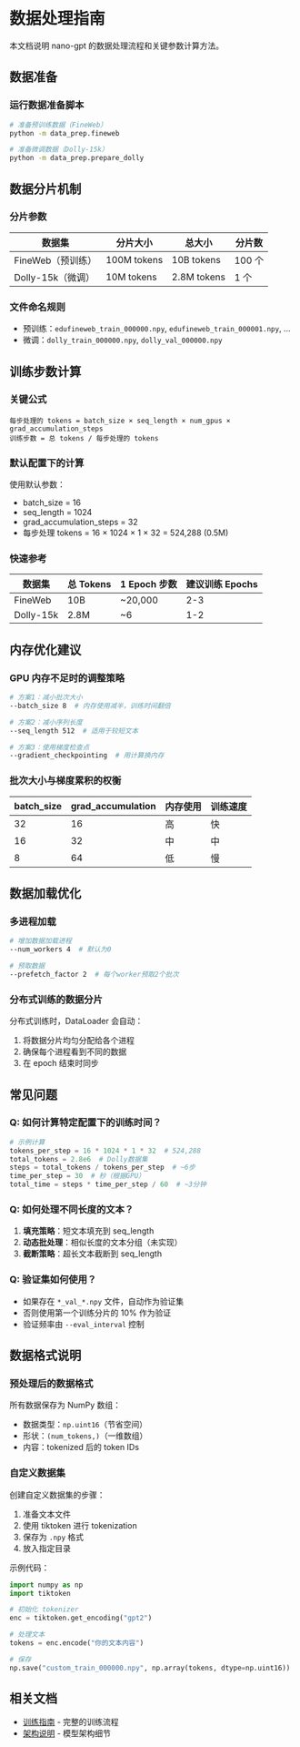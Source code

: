 # 数据处理指南

本文档说明 nano-gpt 的数据处理流程和关键参数计算方法。

## 数据准备

### 运行数据准备脚本

```bash
# 准备预训练数据（FineWeb）
python -m data_prep.fineweb

# 准备微调数据（Dolly-15k）
python -m data_prep.prepare_dolly
```

## 数据分片机制

### 分片参数

| 数据集            | 分片大小    | 总大小      | 分片数 |
| ----------------- | ----------- | ----------- | ------ |
| FineWeb（预训练） | 100M tokens | 10B tokens  | 100 个 |
| Dolly-15k（微调） | 10M tokens  | 2.8M tokens | 1 个   |

### 文件命名规则

- 预训练：`edufineweb_train_000000.npy`, `edufineweb_train_000001.npy`, ...
- 微调：`dolly_train_000000.npy`, `dolly_val_000000.npy`

## 训练步数计算

### 关键公式

```
每步处理的 tokens = batch_size × seq_length × num_gpus × grad_accumulation_steps
训练步数 = 总 tokens / 每步处理的 tokens
```

### 默认配置下的计算

使用默认参数：

- batch_size = 16
- seq_length = 1024
- grad_accumulation_steps = 32
- 每步处理 tokens = 16 × 1024 × 1 × 32 = 524,288 (0.5M)

### 快速参考

| 数据集    | 总 Tokens | 1 Epoch 步数 | 建议训练 Epochs |
| --------- | --------- | ------------ | --------------- |
| FineWeb   | 10B       | ~20,000      | 2-3             |
| Dolly-15k | 2.8M      | ~6           | 1-2             |

## 内存优化建议

### GPU 内存不足时的调整策略

```bash
# 方案1：减小批次大小
--batch_size 8  # 内存使用减半，训练时间翻倍

# 方案2：减小序列长度
--seq_length 512  # 适用于较短文本

# 方案3：使用梯度检查点
--gradient_checkpointing  # 用计算换内存
```

### 批次大小与梯度累积的权衡

| batch_size | grad_accumulation | 内存使用 | 训练速度 |
| ---------- | ----------------- | -------- | -------- |
| 32         | 16                | 高       | 快       |
| 16         | 32                | 中       | 中       |
| 8          | 64                | 低       | 慢       |

## 数据加载优化

### 多进程加载

```bash
# 增加数据加载进程
--num_workers 4  # 默认为0

# 预取数据
--prefetch_factor 2  # 每个worker预取2个批次
```

### 分布式训练的数据分片

分布式训练时，DataLoader 会自动：

1. 将数据分片均匀分配给各个进程
2. 确保每个进程看到不同的数据
3. 在 epoch 结束时同步

## 常见问题

### Q: 如何计算特定配置下的训练时间？

```python
# 示例计算
tokens_per_step = 16 * 1024 * 1 * 32  # 524,288
total_tokens = 2.8e6  # Dolly数据集
steps = total_tokens / tokens_per_step  # ~6步
time_per_step = 30  # 秒（根据GPU）
total_time = steps * time_per_step / 60  # ~3分钟
```

### Q: 如何处理不同长度的文本？

1. **填充策略**：短文本填充到 seq_length
2. **动态批处理**：相似长度的文本分组（未实现）
3. **截断策略**：超长文本截断到 seq_length

### Q: 验证集如何使用？

- 如果存在 `*_val_*.npy` 文件，自动作为验证集
- 否则使用第一个训练分片的 10% 作为验证
- 验证频率由 `--eval_interval` 控制

## 数据格式说明

### 预处理后的数据格式

所有数据保存为 NumPy 数组：

- 数据类型：`np.uint16`（节省空间）
- 形状：`(num_tokens,)`（一维数组）
- 内容：tokenized 后的 token IDs

### 自定义数据集

创建自定义数据集的步骤：

1. 准备文本文件
2. 使用 tiktoken 进行 tokenization
3. 保存为 `.npy` 格式
4. 放入指定目录

示例代码：

```python
import numpy as np
import tiktoken

# 初始化 tokenizer
enc = tiktoken.get_encoding("gpt2")

# 处理文本
tokens = enc.encode("你的文本内容")

# 保存
np.save("custom_train_000000.npy", np.array(tokens, dtype=np.uint16))
```

## 相关文档

- [训练指南](TRAINING.md) - 完整的训练流程
- [架构说明](ARCHITECTURE.md) - 模型架构细节
